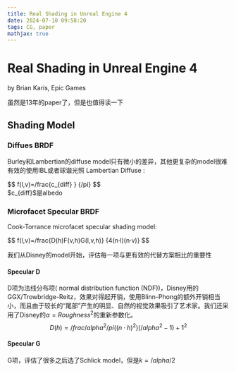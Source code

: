 ```yaml
---
title: Real Shading in Unreal Engine 4
date: 2024-07-10 09:58:20
tags: CG, paper
mathjax: true
---
```


# Real Shading in Unreal Engine 4

by Brian Karis, Epic Games

虽然是13年的paper了，但是也值得读一下

## Shading Model

### Diffues BRDF

Burley和Lambertian的diffuse model只有微小的差异，其他更复杂的model很难有效的使用IBL或者球谐光照
Lambertian Diffuse :
<div>$$ f(l,v)=/frac{c_{diff} } {/pi} $$</div>
$c_{diff}$是albedo

### Microfacet Specular BRDF

Cook-Torrance microfacet specular shading model:
<div>$$ f(l,v)=/frac{D(h)F(v,h)G(l,v,h)} {4(n·l)(n·v)} $$</div>

我们从Disney的model开始，评估每一项与更有效的代替方案相比的重要性


#### Specular D
D项为法线分布项( normal distribution function (NDF))，Disney用的GGX/Trowbridge-Reitz，效果对得起开销，使用Blinn-Phong的额外开销相当小，而且由于较长的“尾部”产生的明显、自然的视觉效果吸引了艺术家。我们还采用了Disney的$α = Roughness^2$的重新参数化。
$$D(h)=/frac{/alpha^2} {/pi((n·h)^2)(/alpha^2-1)+1}^2$$

#### Specular G
G项，评估了很多之后选了Schlick model，但是$k=/alpha /2$
